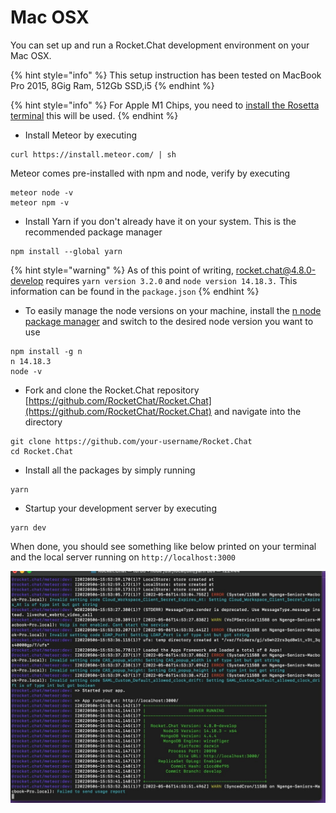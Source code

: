 # Mac OSX

You can set up and run a Rocket.Chat development environment on your Mac OSX.

{% hint style="info" %}
This setup instruction has been tested on MacBook Pro 2015, 8Gig Ram, 512Gb SSD,i5
{% endhint %}

{% hint style="info" %}
For Apple M1 Chips, you need to [install the Rosetta terminal](https://support.apple.com/en-us/HT211861) this will be used.
{% endhint %}

* Install Meteor by executing

```
curl https://install.meteor.com/ | sh
```

Meteor comes pre-installed with npm and node, verify by executing

```
meteor node -v
meteor npm -v
```

* Install Yarn if you don't already have it on your system. This is the recommended package manager

```
npm install --global yarn
```

{% hint style="warning" %}
As of this point of writing, rocket.chat@4.8.0-develop requires `yarn version 3.2.0` and `node version 14.18.3.` This information can be found in the `package.json`
{% endhint %}

* To easily manage the node versions on your machine, install the [n node package manager](https://www.npmjs.com/package/n) and switch to the desired node version you want to use

```
npm install -g n
n 14.18.3
node -v
```

* Fork and clone the Rocket.Chat repository [https://github.com/RocketChat/Rocket.Chat](https://github.com/RocketChat/Rocket.Chat) and navigate into the directory

```
git clone https://github.com/your-username/Rocket.Chat
cd Rocket.Chat
```

* Install all the packages by simply running

```
yarn
```

* Startup your development server by executing

```
yarn dev
```

When done, you should see something like below printed on your terminal and the local server running on `http://localhost:3000`

![](<../../.gitbook/assets/image (51).png>)
